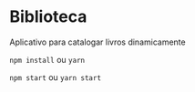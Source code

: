 # Biblioteca
Aplicativo para catalogar livros dinamicamente

```npm install``` ou ```yarn```

```npm start``` ou ```yarn start```
